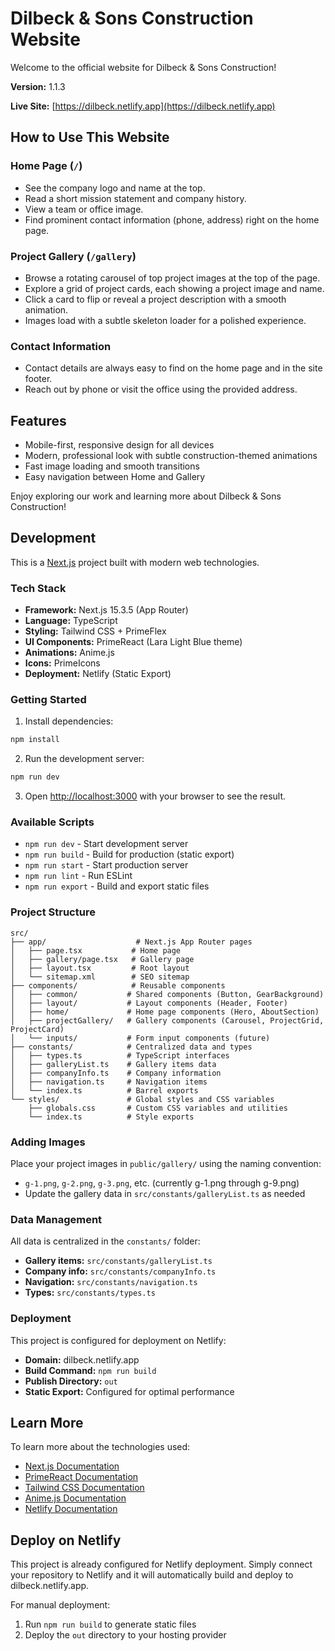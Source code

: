 # Dilbeck & Sons Construction Website

Welcome to the official website for Dilbeck & Sons Construction!

**Version:** 1.1.3

**Live Site:** [https://dilbeck.netlify.app](https://dilbeck.netlify.app)

## How to Use This Website

### Home Page (`/`)

- See the company logo and name at the top.
- Read a short mission statement and company history.
- View a team or office image.
- Find prominent contact information (phone, address) right on the home page.

### Project Gallery (`/gallery`)

- Browse a rotating carousel of top project images at the top of the page.
- Explore a grid of project cards, each showing a project image and name.
- Click a card to flip or reveal a project description with a smooth animation.
- Images load with a subtle skeleton loader for a polished experience.

### Contact Information

- Contact details are always easy to find on the home page and in the site footer.
- Reach out by phone or visit the office using the provided address.

## Features

- Mobile-first, responsive design for all devices
- Modern, professional look with subtle construction-themed animations
- Fast image loading and smooth transitions
- Easy navigation between Home and Gallery

Enjoy exploring our work and learning more about Dilbeck & Sons Construction!

## Development

This is a [Next.js](https://nextjs.org) project built with modern web technologies.

### Tech Stack

- **Framework:** Next.js 15.3.5 (App Router)
- **Language:** TypeScript
- **Styling:** Tailwind CSS + PrimeFlex
- **UI Components:** PrimeReact (Lara Light Blue theme)
- **Animations:** Anime.js
- **Icons:** PrimeIcons
- **Deployment:** Netlify (Static Export)

### Getting Started

1. Install dependencies:

```bash
npm install
```

2. Run the development server:

```bash
npm run dev
```

3. Open [http://localhost:3000](http://localhost:3000) with your browser to see the result.

### Available Scripts

- `npm run dev` - Start development server
- `npm run build` - Build for production (static export)
- `npm run start` - Start production server
- `npm run lint` - Run ESLint
- `npm run export` - Build and export static files

### Project Structure

```
src/
├── app/                    # Next.js App Router pages
│   ├── page.tsx           # Home page
│   ├── gallery/page.tsx   # Gallery page
│   ├── layout.tsx         # Root layout
│   └── sitemap.xml        # SEO sitemap
├── components/            # Reusable components
│   ├── common/           # Shared components (Button, GearBackground)
│   ├── layout/           # Layout components (Header, Footer)
│   ├── home/             # Home page components (Hero, AboutSection)
│   ├── projectGallery/   # Gallery components (Carousel, ProjectGrid, ProjectCard)
│   └── inputs/           # Form input components (future)
├── constants/            # Centralized data and types
│   ├── types.ts          # TypeScript interfaces
│   ├── galleryList.ts    # Gallery items data
│   ├── companyInfo.ts    # Company information
│   ├── navigation.ts     # Navigation items
│   └── index.ts          # Barrel exports
└── styles/               # Global styles and CSS variables
    ├── globals.css       # Custom CSS variables and utilities
    └── index.ts          # Style exports
```

### Adding Images

Place your project images in `public/gallery/` using the naming convention:

- `g-1.png`, `g-2.png`, `g-3.png`, etc. (currently g-1.png through g-9.png)
- Update the gallery data in `src/constants/galleryList.ts` as needed

### Data Management

All data is centralized in the `constants/` folder:

- **Gallery items:** `src/constants/galleryList.ts`
- **Company info:** `src/constants/companyInfo.ts`
- **Navigation:** `src/constants/navigation.ts`
- **Types:** `src/constants/types.ts`

### Deployment

This project is configured for deployment on Netlify:

- **Domain:** dilbeck.netlify.app
- **Build Command:** `npm run build`
- **Publish Directory:** `out`
- **Static Export:** Configured for optimal performance

## Learn More

To learn more about the technologies used:

- [Next.js Documentation](https://nextjs.org/docs)
- [PrimeReact Documentation](https://primereact.org/)
- [Tailwind CSS Documentation](https://tailwindcss.com/docs)
- [Anime.js Documentation](https://animejs.com/)
- [Netlify Documentation](https://docs.netlify.com/)

## Deploy on Netlify

This project is already configured for Netlify deployment. Simply connect your repository to Netlify and it will automatically build and deploy to dilbeck.netlify.app.

For manual deployment:

1. Run `npm run build` to generate static files
2. Deploy the `out` directory to your hosting provider
